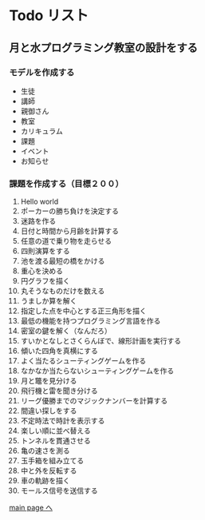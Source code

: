 # Todo リスト

## 月と水プログラミング教室の設計をする

### モデルを作成する
* 生徒
* 講師
* 親御さん
* 教室
* カリキュラム
* 課題
* イベント
* お知らせ

### 課題を作成する（目標２００）
1. Hello world
1. ポーカーの勝ち負けを決定する
1. 迷路を作る
1. 日付と時間から月齢を計算する
1. 任意の道で乗り物を走らせる
1. 四則演算をする
1. 池を渡る最短の橋をかける
1. 重心を決める
1. 円グラフを描く
1. 丸そうなものだけを数える
1. うましか算を解く
1. 指定した点を中心とする正三角形を描く
1. 最低の機能を持つプログラミング言語を作る
1. 密室の鍵を解く（なんだろ）
1. すいかとなしとさくらんぼで、線形計画を実行する
1. 傾いた四角を真横にする
1. よく当たるシューティングゲームを作る
1. なかなか当たらないシューティングゲームを作る
1. 月と鼈を見分ける
1. 飛行機と雷を聞き分ける
1. リーグ優勝までのマジックナンバーを計算する
1. 間違い探しをする
1. 不定時法で時計を表示する
1. 楽しい順に並べ替える
1. トンネルを貫通させる
1. 亀の速さを測る
1. 玉手箱を組み立てる
1. 中と外を反転する
1. 車の軌跡を描く
1. モールス信号を送信する

[main page へ](index.md)
